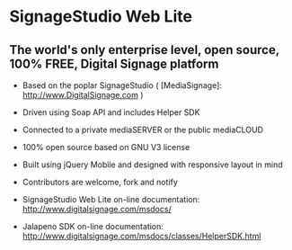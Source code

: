 SignageStudio Web Lite
======================

The world's only enterprise level, open source, 100% FREE, Digital Signage platform
------------------------------------------------------------------------

 - Based on the poplar SignageStudio ( [MediaSignage]: http://www.DigitalSignage.com )
 - Driven using Soap API and includes Helper SDK
 - Connected to a private mediaSERVER or the public mediaCLOUD
 - 100% open source based on GNU V3 license
 - Built using jQuery Mobile and designed with responsive layout in mind
 - Contributors are welcome, fork and notify



- SignageStudio Web Lite on-line documentation: http://www.digitalsignage.com/msdocs/
- Jalapeno SDK on-line documentation: http://www.digitalsignage.com/msdocs/classes/HelperSDK.html




